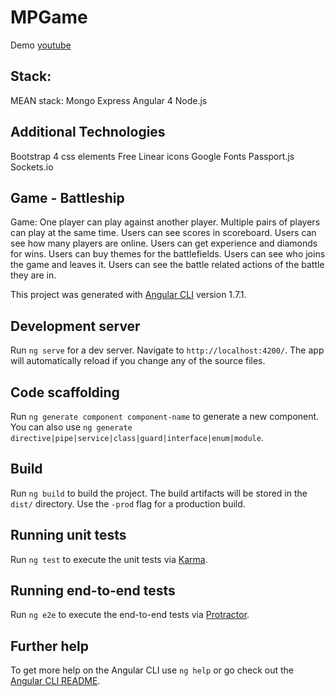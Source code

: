 # MPGame
Demo <a href="https://youtu.be/Zpia3tEy3Sw">youtube</a>

## Stack:
MEAN stack:
Mongo
Express
Angular 4
Node.js

## Additional Technologies
Bootstrap 4 css elements
Free Linear icons
Google Fonts
Passport.js
Sockets.io

## Game - Battleship
Game:
One player can play against another player.
Multiple pairs of players can play at the same time.
Users can see scores in scoreboard.
Users can see how many players are online.
Users can get experience and diamonds for wins.
Users can buy themes for the battlefields.
Users can see who joins the game and leaves it.
Users can see the battle related actions of the battle they are in.

This project was generated with [Angular CLI](https://github.com/angular/angular-cli) version 1.7.1.

## Development server

Run `ng serve` for a dev server. Navigate to `http://localhost:4200/`. The app will automatically reload if you change any of the source files.

## Code scaffolding

Run `ng generate component component-name` to generate a new component. You can also use `ng generate directive|pipe|service|class|guard|interface|enum|module`.

## Build

Run `ng build` to build the project. The build artifacts will be stored in the `dist/` directory. Use the `-prod` flag for a production build.

## Running unit tests

Run `ng test` to execute the unit tests via [Karma](https://karma-runner.github.io).

## Running end-to-end tests

Run `ng e2e` to execute the end-to-end tests via [Protractor](http://www.protractortest.org/).

## Further help

To get more help on the Angular CLI use `ng help` or go check out the [Angular CLI README](https://github.com/angular/angular-cli/blob/master/README.md).
